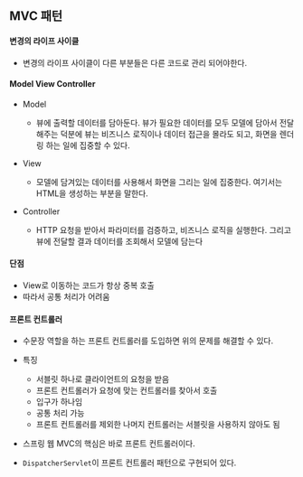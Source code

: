 ## MVC 패턴
#### 변경의 라이프 사이클
- 변경의 라이프 사이클이 다른 부분들은 다른 코드로 관리 되어야한다.

#### Model View Controller
- Model
    -  뷰에 출력할 데이터를 담아둔다. 뷰가 필요한 데이터를 모두 모델에 담아서 전달해주는 덕분에 뷰는
       비즈니스 로직이나 데이터 접근을 몰라도 되고, 화면을 렌더링 하는 일에 집중할 수 있다.
       
- View
    - 모델에 담겨있는 데이터를 사용해서 화면을 그리는 일에 집중한다. 여기서는 HTML을 생성하는 부분을
      말한다.
      
- Controller
    - HTTP 요청을 받아서 파라미터를 검증하고, 비즈니스 로직을 실행한다. 그리고 뷰에 전달할 결과
      데이터를 조회해서 모델에 담는다
      
#### 단점
- View로 이동하는 코드가 항상 중복 호출
- 따라서 공통 처리가 어려움

#### 프론트 컨트롤러
- 수문장 역할을 하는 프론트 컨트롤러를 도입하면 위의 문제를 해결할 수 있다.
- 특징
    - 서블릿 하나로 클라이언트의 요청을 받음
    - 프론트 컨트롤러가 요청에 맞는 컨트롤러를 찾아서 호출
    - 입구가 하나임
    - 공통 처리 가능
    - 프론트 컨트롤러를 제외한 나머지 컨트롤러는 서블릿을 사용하지 않아도 됨
    
- 스프링 웹 MVC의 핵심은 바로 프론트 컨트롤러이다.
- `DispatcherServlet`이 프론트 컨트롤러 패턴으로 구현되어 있다.

